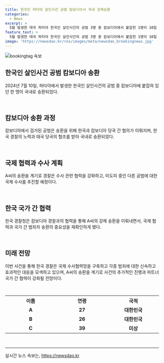 ```yaml
---
title: 한국인 파타야 살인사건 공범 캄보디아서 국내 강제송환
categories:
  - News
excerpt: >
  5월 발생한 태국 파타야 한국인 살인사건의 공범 3명 중 캄보디아에서 붙잡힌 1명이 10일 국내로 강제송환됐다. 살인 피의자 A(27)씨는 30대 한국인을 납치·살해하고 시신을 유기한 혐의를 받으며 캄보디아로 도주했으나 58일 만에 검거됐다. 경찰청은 A씨의 신속한 국내 송환을 위해 노력하였고, 현재 A씨를 중심으로 수사를 집중할 예정이다. 또한, 현재 도피 중인 공범 C씨에 대해서는 국제공조를 통해 조속한 검거를 모색할 계획이다.
feature_text: >
  5월 발생한 태국 파타야 한국인 살인사건의 공범 3명 중 캄보디아에서 붙잡힌 1명이 10일 국내로 강제송환됐다. 살인 피의자 A(27)씨는 30대 한국인을 납치·살해하고 시신을 유기한 혐의를 받으며 캄보디아로 도주했으나 58일 만에 검거됐다. 경찰청은 A씨의 신속한 국내 송환을 위해 노력하였고, 현재 A씨를 중심으로 수사를 집중할 예정이다. 또한, 현재 도피 중인 공범 C씨에 대해서는 국제공조를 통해 조속한 검거를 모색할 계획이다.
image: 'https://newsdao.kr/res/images/meta/newsdao_breakingnews.jpg'
---
```


<p><img src="https://newsdao.kr/res/images/meta/newsdao_breakingnews.jpg" alt="bookingtag 속보" /></p>

<h2 data-ke-size="size26">한국인 살인사건 공범 캄보디아 송환</h2>

<p data-ke-size="size16">2024년 7월 10일, 파타야에서 발생한 한국인 살인사건의 공범 중 캄보디아에 붙잡혀 있던 한 명이 국내로 송환되었다.</p>

<p><br></p>

<h2 data-ke-size="size24">캄보디아 송환 과정</h2>

<p data-ke-size="size16">캄보디아에서 검거된 공범은 송환을 위해 한국과 캄보디아 당국 간 협의가 이뤄지며, 한국 경찰의 노력과 태국 당국의 협조를 받아 국내로 송환되었다.</p>

<p><br></p>

<h2 data-ke-size="size24">국제 협력과 수사 계획</h2>

<p data-ke-size="size16">A씨의 송환을 계기로 경찰은 수사 관련 협력을 강화하고, 미도피 중인 다른 공범에 대한 국제 수사를 추진할 예정이다.</p>

<p><br></p>

<h2 data-ke-size="size24">한국 국가 간 협력</h2>

<p data-ke-size="size16">한국 경찰청은 캄보디아 경찰과의 협력을 통해 A씨의 강제 송환을 이뤄내면서, 국제 협력과 국가 간 범죄자 송환의 중요성을 재확인하게 됐다.</p>

<p><br></p>

<h2 data-ke-size="size24">미래 전망</h2>

<p data-ke-size="size16">이번 사건을 통해 한국 경찰은 국제 수사협력망을 구축하고 각종 범죄에 대한 신속하고 효과적인 대응을 모색하고 있으며, A씨의 송환을 계기로 사건의 추가적인 진행과 파트너 국가 간 협력이 강화될 전망이다.</p>

<p><br></p>

<table>
  <tr>
    <th style="text-align: center; width: 211px;"><b>이름</b></th>
    <th style="text-align: center; width: 211px;"><b>연령</b></th>
    <th style="text-align: center; width: 211px;"><b>국적</b></th>
  </tr>
  <tr>
    <td style="text-align: center; height: 17px;"><b>A</b></td>
    <td style="text-align: center; height: 17px;"><b>27</b></td>
    <td style="text-align: center; height: 17px;"><b>대한민국</b></td>
  </tr>
  <tr>
    <td style="text-align: center; height: 17px;"><b>B</b></td>
    <td style="text-align: center; height: 17px;"><b>26</b></td>
    <td style="text-align: center; height: 17px;"><b>대한민국</b></td>
  </tr>
  <tr>
    <td style="text-align: center; height: 17px;"><b>C</b></td>
    <td style="text-align: center; height: 17px;"><b>39</b></td>
    <td style="text-align: center; height: 17px;"><b>미상</b></td>
  </tr>
</table>

<p><br>
<hr></p>

<p data-ke-size="size16"></p>
실시간 뉴스 속보는, <a href="https://newsdao.kr" rel="dofollow">https://newsdao.kr</a>


